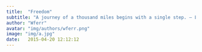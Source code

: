 ```yaml
---
title:  "Freedom"
subtitle: "A journey of a thousand miles begins with a single step. — Lao Tzu"
author: "Wferr"
avatar: "img/authors/wferr.png"
image: "img/a.jpg"
date:   2015-04-20 12:12:12
---
```


